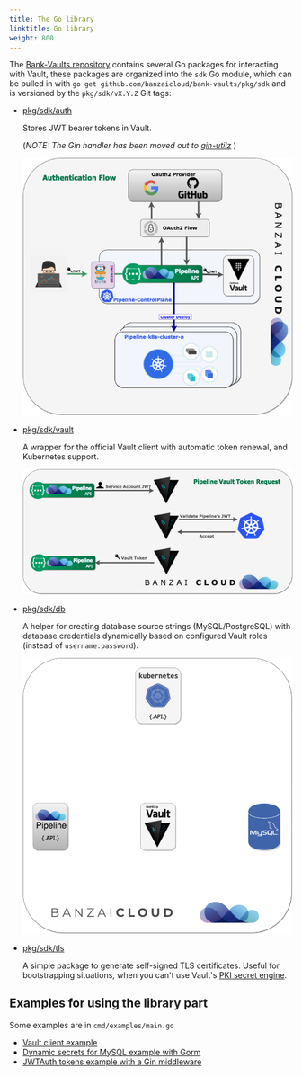 ```yaml
---
title: The Go library
linktitle: Go library
weight: 800
---
```


The [Bank-Vaults repository](https://github.com/bank-vaults/bank-vaults/) contains several Go packages for interacting with Vault, these packages are organized into the `sdk` Go module, which can be pulled in with `go get github.com/banzaicloud/bank-vaults/pkg/sdk` and is versioned by the `pkg/sdk/vX.Y.Z` Git tags:

- [pkg/sdk/auth](https://github.com/bank-vaults/bank-vaults/tree/master/pkg/sdk/auth)

    Stores JWT bearer tokens in Vault.

    (*NOTE: The Gin handler has been moved out to [gin-utilz](https://github.com/banzaicloud/gin-utilz/tree/master/auth)* )

    ![authn](images/authn-vault-flow.png)

- [pkg/sdk/vault](https://github.com/bank-vaults/bank-vaults/tree/master/pkg/sdk/vault)

    A wrapper for the official Vault client with automatic token renewal, and Kubernetes support.

    ![token](images/token-request-vault-flow.png)

- [pkg/sdk/db](https://github.com/bank-vaults/bank-vaults/tree/master/pkg/sdk/db)

    A helper for creating database source strings (MySQL/PostgreSQL) with database credentials dynamically based on configured Vault roles (instead of `username:password`).

    ![token](images/vault-mySQL.gif)

- [pkg/sdk/tls](https://github.com/bank-vaults/bank-vaults/tree/master/pkg/sdk/tls)

    A simple package to generate self-signed TLS certificates. Useful for bootstrapping situations, when you can't use Vault's [PKI secret engine](https://www.vaultproject.io/docs/secrets/pki/index.html).

## Examples for using the library part

Some examples are in `cmd/examples/main.go`

- [Vault client example](https://github.com/bank-vaults/bank-vaults/blob/master/cmd/examples/main.go#L17)
- [Dynamic secrets for MySQL example with Gorm](https://github.com/bank-vaults/bank-vaults/blob/master/cmd/examples/main.go#L45)
- [JWTAuth tokens example with a Gin middleware](https://github.com/bank-vaults/bank-vaults/blob/master/cmd/examples/main.go#L53)
